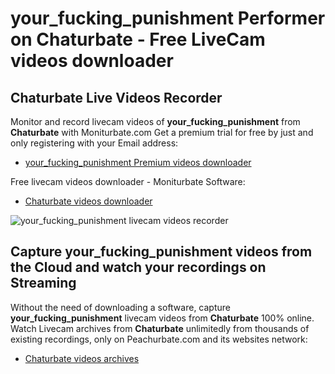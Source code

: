# your_fucking_punishment Performer on Chaturbate - Free LiveCam videos downloader

## Chaturbate Live Videos Recorder

Monitor and record livecam videos of **your_fucking_punishment** from **Chaturbate** with Moniturbate.com
Get a premium trial for free by just and only registering with your Email address:
* [your_fucking_punishment Premium videos downloader](https://moniturbate.com/request-demo-licence-key.html)

Free livecam videos downloader - Moniturbate Software:
* [Chaturbate videos downloader](https://moniturbate.com/moniturbate-download-software.html)

![your_fucking_punishment livecam videos recorder](https://peachurnet.com/templates/moniturbate-software.png)


## Capture your_fucking_punishment videos from the Cloud and watch your recordings on Streaming

Without the need of downloading a software, capture **your_fucking_punishment** livecam videos from **Chaturbate** 100% online.
Watch Livecam archives from **Chaturbate** unlimitedly from thousands of existing recordings, only on Peachurbate.com and its websites network:
* [Chaturbate videos archives](https://peachurnet.com/)
